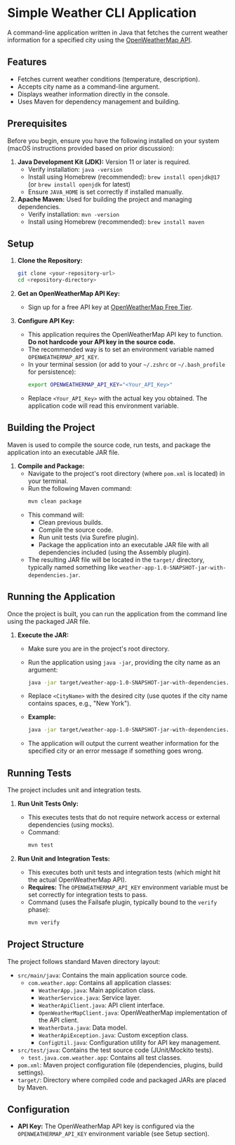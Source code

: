 # Simple Weather CLI Application

A command-line application written in Java that fetches the current weather information for a specified city using the [OpenWeatherMap API](https://openweathermap.org/api).

## Features

* Fetches current weather conditions (temperature, description).
* Accepts city name as a command-line argument.
* Displays weather information directly in the console.
* Uses Maven for dependency management and building.

## Prerequisites

Before you begin, ensure you have the following installed on your system (macOS instructions provided based on prior discussion):

1.  **Java Development Kit (JDK):** Version 11 or later is required.
    * Verify installation: `java -version`
    * Install using Homebrew (recommended): `brew install openjdk@17` (or `brew install openjdk` for latest)
    * Ensure `JAVA_HOME` is set correctly if installed manually.
2.  **Apache Maven:** Used for building the project and managing dependencies.
    * Verify installation: `mvn -version`
    * Install using Homebrew (recommended): `brew install maven`

## Setup

1.  **Clone the Repository:**
    ```bash
    git clone <your-repository-url>
    cd <repository-directory>
    ```

2.  **Get an OpenWeatherMap API Key:**
    * Sign up for a free API key at [OpenWeatherMap Free Tier](https://openweathermap.org/appid).

3.  **Configure API Key:**
    * This application requires the OpenWeatherMap API key to function. **Do not hardcode your API key in the source code.**
    * The recommended way is to set an environment variable named `OPENWEATHERMAP_API_KEY`.
    * In your terminal session (or add to your `~/.zshrc` or `~/.bash_profile` for persistence):
        ```bash
        export OPENWEATHERMAP_API_KEY="<Your_API_Key>"
        ```
    * Replace `<Your_API_Key>` with the actual key you obtained. The application code will read this environment variable.

## Building the Project

Maven is used to compile the source code, run tests, and package the application into an executable JAR file.

1.  **Compile and Package:**
    * Navigate to the project's root directory (where `pom.xml` is located) in your terminal.
    * Run the following Maven command:
        ```bash
        mvn clean package
        ```
    * This command will:
        * Clean previous builds.
        * Compile the source code.
        * Run unit tests (via Surefire plugin).
        * Package the application into an executable JAR file with all dependencies included (using the Assembly plugin).
    * The resulting JAR file will be located in the `target/` directory, typically named something like `weather-app-1.0-SNAPSHOT-jar-with-dependencies.jar`.

## Running the Application

Once the project is built, you can run the application from the command line using the packaged JAR file.

1.  **Execute the JAR:**
    * Make sure you are in the project's root directory.
    * Run the application using `java -jar`, providing the city name as an argument:
        ```bash
        java -jar target/weather-app-1.0-SNAPSHOT-jar-with-dependencies.jar "<CityName>"
        ```
    * Replace `<CityName>` with the desired city (use quotes if the city name contains spaces, e.g., "New York").

    * **Example:**
        ```bash
        java -jar target/weather-app-1.0-SNAPSHOT-jar-with-dependencies.jar "London"
        ```

    * The application will output the current weather information for the specified city or an error message if something goes wrong.

## Running Tests

The project includes unit and integration tests.

1.  **Run Unit Tests Only:**
    * This executes tests that do not require network access or external dependencies (using mocks).
    * Command:
        ```bash
        mvn test
        ```

2.  **Run Unit and Integration Tests:**
    * This executes both unit tests and integration tests (which might hit the actual OpenWeatherMap API).
    * **Requires:** The `OPENWEATHERMAP_API_KEY` environment variable must be set correctly for integration tests to pass.
    * Command (uses the Failsafe plugin, typically bound to the `verify` phase):
        ```bash
        mvn verify
        ```

## Project Structure

The project follows standard Maven directory layout:

* `src/main/java`: Contains the main application source code.
    * `com.weather.app`: Contains all application classes:
        * `WeatherApp.java`: Main application class.
        * `WeatherService.java`: Service layer.
        * `WeatherApiClient.java`: API client interface.
        * `OpenWeatherMapClient.java`: OpenWeatherMap implementation of the API client.
        * `WeatherData.java`: Data model.
        * `WeatherApiException.java`: Custom exception class.
        * `ConfigUtil.java`: Configuration utility for API key management.
* `src/test/java`: Contains the test source code (JUnit/Mockito tests).
    * `test.java.com.weather.app`: Contains all test classes.
* `pom.xml`: Maven project configuration file (dependencies, plugins, build settings).
* `target/`: Directory where compiled code and packaged JARs are placed by Maven.

## Configuration

* **API Key:** The OpenWeatherMap API key is configured via the `OPENWEATHERMAP_API_KEY` environment variable (see Setup section).